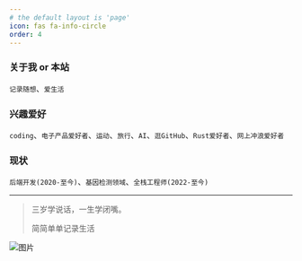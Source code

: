 ```yaml
---
# the default layout is 'page'
icon: fas fa-info-circle
order: 4
---
```


### 关于我 or 本站

`记录随想`、`爱生活`

### 兴趣爱好

`coding`、`电子产品爱好者`、`运动`、`旅行`、`AI`、`逛GitHub`、`Rust爱好者`、`网上冲浪爱好者`

### 现状

`后端开发(2020-至今)`、`基因检测领域`、`全栈工程师(2022-至今)`

------

> 三岁学说话，一生学闭嘴。
> 
> 简简单单记录生活

![图片](https://images.pexels.com/photos/27523219/pexels-photo-27523219.jpeg?auto=compress&cs=tinysrgb&w=1260&h=750&dpr=1)